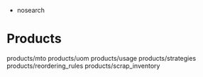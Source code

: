   - nosearch

# Products

<div class="toctree" data-titlesonly="" data-glob="">

products/mto products/uom products/usage products/strategies
products/reordering\_rules products/scrap\_inventory

</div>
